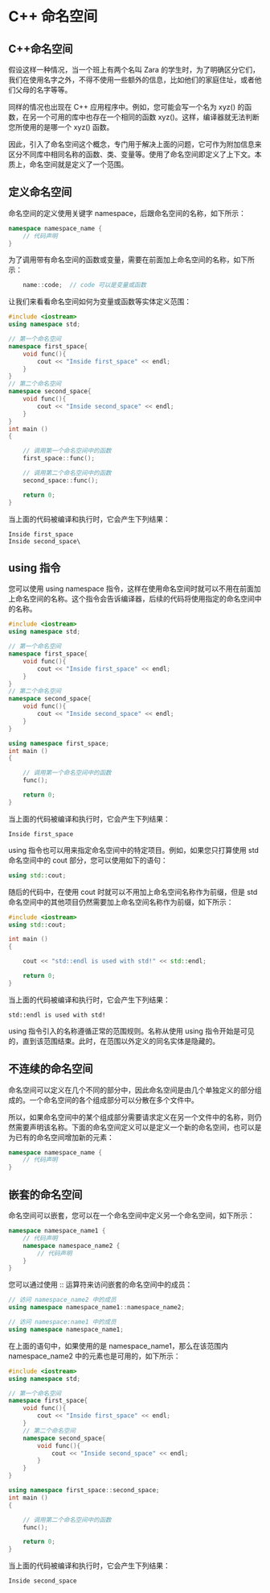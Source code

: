# C++ 命名空间

## C++命名空间

假设这样一种情况，当一个班上有两个名叫 Zara 的学生时，为了明确区分它们，我们在使用名字之外，不得不使用一些额外的信息，比如他们的家庭住址，或者他们父母的名字等等。

同样的情况也出现在 C++ 应用程序中。例如，您可能会写一个名为 xyz() 的函数，在另一个可用的库中也存在一个相同的函数 xyz()。这样，编译器就无法判断您所使用的是哪一个 xyz() 函数。

因此，引入了命名空间这个概念，专门用于解决上面的问题，它可作为附加信息来区分不同库中相同名称的函数、类、变量等。使用了命名空间即定义了上下文。本质上，命名空间就是定义了一个范围。

## 定义命名空间

命名空间的定义使用关键字 namespace，后跟命名空间的名称，如下所示：

```c++
namespace namespace_name {
    // 代码声明
}
```

为了调用带有命名空间的函数或变量，需要在前面加上命名空间的名称，如下所示：

```c++
    name::code;  // code 可以是变量或函数
```

让我们来看看命名空间如何为变量或函数等实体定义范围：

```c++
#include <iostream>
using namespace std;

// 第一个命名空间
namespace first_space{
    void func(){
        cout << "Inside first_space" << endl;
    }
}
// 第二个命名空间
namespace second_space{
    void func(){
        cout << "Inside second_space" << endl;
    }
}
int main ()
{

    // 调用第一个命名空间中的函数
    first_space::func();

    // 调用第二个命名空间中的函数
    second_space::func();

    return 0;
}
```

当上面的代码被编译和执行时，它会产生下列结果：

```text
Inside first_space
Inside second_space\
```

## using 指令

您可以使用 using namespace 指令，这样在使用命名空间时就可以不用在前面加上命名空间的名称。这个指令会告诉编译器，后续的代码将使用指定的命名空间中的名称。

```c++
#include <iostream>
using namespace std;

// 第一个命名空间
namespace first_space{
    void func(){
        cout << "Inside first_space" << endl;
    }
}
// 第二个命名空间
namespace second_space{
    void func(){
        cout << "Inside second_space" << endl;
    }
}

using namespace first_space;
int main ()
{

    // 调用第一个命名空间中的函数
    func();

    return 0;
}
```

当上面的代码被编译和执行时，它会产生下列结果：

```text
Inside first_space
```

using 指令也可以用来指定命名空间中的特定项目。例如，如果您只打算使用 std 命名空间中的 cout 部分，您可以使用如下的语句：

```c++
using std::cout;
```

随后的代码中，在使用 cout 时就可以不用加上命名空间名称作为前缀，但是 std 命名空间中的其他项目仍然需要加上命名空间名称作为前缀，如下所示：

```c++
#include <iostream>
using std::cout;

int main ()
{

    cout << "std::endl is used with std!" << std::endl;

    return 0;
}
```

当上面的代码被编译和执行时，它会产生下列结果：

```text
std::endl is used with std!
```

using 指令引入的名称遵循正常的范围规则。名称从使用 using 指令开始是可见的，直到该范围结束。此时，在范围以外定义的同名实体是隐藏的。

## 不连续的命名空间

命名空间可以定义在几个不同的部分中，因此命名空间是由几个单独定义的部分组成的。一个命名空间的各个组成部分可以分散在多个文件中。

所以，如果命名空间中的某个组成部分需要请求定义在另一个文件中的名称，则仍然需要声明该名称。下面的命名空间定义可以是定义一个新的命名空间，也可以是为已有的命名空间增加新的元素：

```c++
namespace namespace_name {
    // 代码声明
}
```

## 嵌套的命名空间

命名空间可以嵌套，您可以在一个命名空间中定义另一个命名空间，如下所示：

```c++
namespace namespace_name1 {
    // 代码声明
    namespace namespace_name2 {
        // 代码声明
    }
}
```

您可以通过使用 :: 运算符来访问嵌套的命名空间中的成员：

```c++
// 访问 namespace_name2 中的成员
using namespace namespace_name1::namespace_name2;

// 访问 namespace:name1 中的成员
using namespace namespace_name1;
```

在上面的语句中，如果使用的是 namespace_name1，那么在该范围内 namespace_name2 中的元素也是可用的，如下所示：

```c++
#include <iostream>
using namespace std;

// 第一个命名空间
namespace first_space{
    void func(){
        cout << "Inside first_space" << endl;
    }
    // 第二个命名空间
    namespace second_space{
        void func(){
            cout << "Inside second_space" << endl;
        }
    }
}

using namespace first_space::second_space;
int main ()
{

    // 调用第二个命名空间中的函数
    func();

    return 0;
}
```

当上面的代码被编译和执行时，它会产生下列结果：

```text
Inside second_space
```
